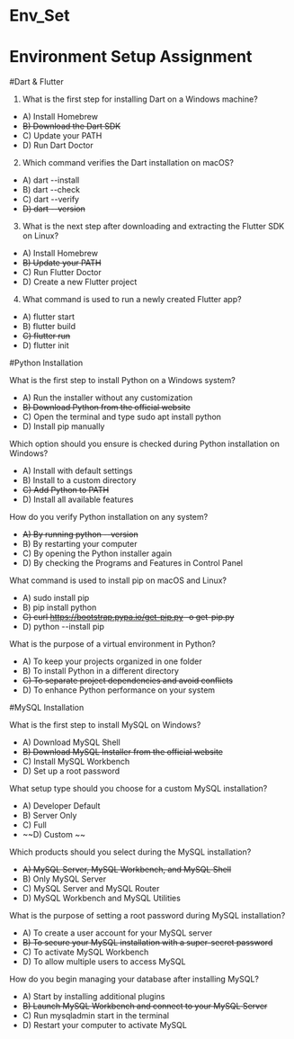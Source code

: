 # Env_Set

# Environment Setup Assignment

#Dart & Flutter

1. What is the first step for installing Dart on a Windows machine?

- A) Install Homebrew
- ~~B) Download the Dart SDK~~
- C) Update your PATH
- D) Run Dart Doctor


2. Which command verifies the Dart installation on macOS?

- A) dart --install
- B) dart --check
- C) dart --verify
- ~~D) dart --version~~


3. What is the next step after downloading and extracting the Flutter SDK on Linux?

- A) Install Homebrew
- ~~B) Update your PATH~~
- C) Run Flutter Doctor
- D) Create a new Flutter project


4. What command is used to run a newly created Flutter app?

- A) flutter start
- B) flutter build
- ~~C) flutter run~~
- D) flutter init


#Python Installation

What is the first step to install Python on a Windows system?

- A) Run the installer without any customization
- ~~B) Download Python from the official website~~
- C) Open the terminal and type sudo apt install python
- D) Install pip manually

Which option should you ensure is checked during Python installation on Windows?

- A) Install with default settings
- B) Install to a custom directory
- ~~C) Add Python to PATH~~
- D) Install all available features

How do you verify Python installation on any system?

- ~~A) By running python --version~~
- B) By restarting your computer
- C) By opening the Python installer again
- D) By checking the Programs and Features in Control Panel

What command is used to install pip on macOS and Linux?

- A) sudo install pip 
- B) pip install python
- ~~C) curl https://bootstrap.pypa.io/get-pip.py -o get-pip.py~~
- D) python --install pip

What is the purpose of a virtual environment in Python?

- A) To keep your projects organized in one folder
- B) To install Python in a different directory
- ~~C) To separate project dependencies and avoid conflicts~~
- D) To enhance Python performance on your system

#MySQL Installation

What is the first step to install MySQL on Windows?

- A) Download MySQL Shell
- ~~B) Download MySQL Installer from the official website~~
- C) Install MySQL Workbench
- D) Set up a root password

What setup type should you choose for a custom MySQL installation?

- A) Developer Default
- B) Server Only
- C) Full
- ~~D) Custom ~~

Which products should you select during the MySQL installation?

- ~~A) MySQL Server, MySQL Workbench, and MySQL Shell~~
- B) Only MySQL Server
- C) MySQL Server and MySQL Router
- D) MySQL Workbench and MySQL Utilities

What is the purpose of setting a root password during MySQL installation?

- A) To create a user account for your MySQL server
- ~~B) To secure your MySQL installation with a super-secret password~~
- C) To activate MySQL Workbench
- D) To allow multiple users to access MySQL

How do you begin managing your database after installing MySQL?

- A) Start by installing additional plugins
- ~~B) Launch MySQL Workbench and connect to your MySQL Server~~
- C) Run mysqladmin start in the terminal
- D) Restart your computer to activate MySQL
